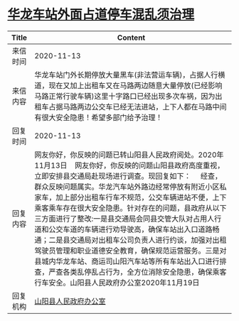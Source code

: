 # <a href="http://www.shangluo.gov.cn/zmhd/ldxxxx.jsp?urltype=leadermail.LeaderMailContentUrl&wbtreeid=1112&leadermailid=6606">华龙车站外面占道停车混乱须治理</a>
| Title |                                                                                                                                                                                Content                                                                                                                                                                                |
|:-----:|-----------------------------------------------------------------------------------------------------------------------------------------------------------------------------------------------------------------------------------------------------------------------------------------------------------------------------------------------------------------------|
| 来信时间  | 2020-11-13                                                                                                                                                                                                                                                                                                                                                            |
| 来信内容  | 华龙车站门外长期停放大量黑车(非法营运车辆)，占据人行横道，现在又加上出租车又在马路两边随意大量停放(已经影响马路正常行驶车辆)这里十字路口已经出现多次车祸，因为出租车占据马路两边公交车已经无法进站，上下人都在马路中间有很大安全隐患！希望多部门给予治理！                                                                                                                                                                                                                                       |
| 回复时间  | 2020-11-13                                                                                                                                                                                                                                                                                                                                                            |
| 回复内容  | 网友你好，你反映的问题已转山阳县人民政府阅处。2020年11月13日    网友你好，你反映的问题山阳县政府高度重视，立即安排县交通局赴现场进行调查。现回复如下：     经查，群众反映问题属实。华龙汽车站外路边经常停放有附近小区私家车，加上部分出租车行车不规范，公交车辆进站不便，上下乘客乘车存在很大安全隐患。针对存在的问题，县政府从以下三方面进行了整改:一是县交通局会同县交管大队对占用人行道和公交车道的车辆进行劝导驶高，确保车站出入口道路畅通；二是县交通局对出租车公司负责人进行约谈，加强对出租驾驶员管理和职业道德安全教育，确保规范运营服务。三是对县城内华龙车站、商运司山阳汽车站等所有车站出入口进行排查，严查各类乱停乱占行为，全方位消除安全隐患，确保乘客行车安全。山阳县人民政府办公室2020年11月19日 |
| 回复机构  | <a href="../../categories/agencies/山阳县人民政府办公室.md">山阳县人民政府办公室</a>                                                                                                                                                                                                                                                                                                        |